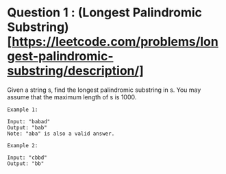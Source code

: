 # Question 1 : (Longest Palindromic Substring)[https://leetcode.com/problems/longest-palindromic-substring/description/]

Given a string s, find the longest palindromic substring in s. You may assume that the maximum length of s is 1000.

~~~~
Example 1:

Input: "babad"
Output: "bab"
Note: "aba" is also a valid answer.
~~~~

~~~~
Example 2:

Input: "cbbd"
Output: "bb"
~~~~~
